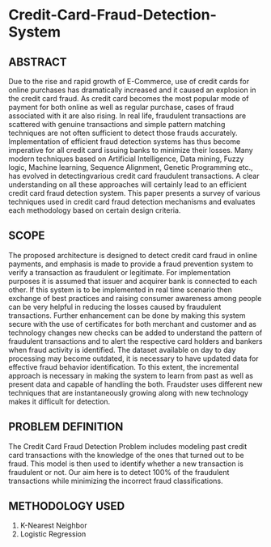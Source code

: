 # Credit-Card-Fraud-Detection-System

## ABSTRACT
Due to the rise and rapid growth of E-Commerce, use of credit cards for online purchases has dramatically increased and it caused an explosion in the credit card fraud. As credit card becomes the most popular mode of payment for both online as well as regular purchase, cases of fraud associated with it are also rising. In real life, fraudulent transactions are scattered with genuine transactions and simple pattern matching techniques are not often sufficient to detect those frauds accurately. Implementation of efficient fraud detection systems has thus become imperative for all credit card issuing banks to minimize their losses. Many modern techniques based on Artificial Intelligence, Data mining, Fuzzy logic, Machine learning, Sequence Alignment, Genetic Programming etc., has evolved in detectingvarious credit card fraudulent transactions. A clear understanding on all these approaches will certainly lead to an efficient credit card fraud detection system. This paper presents a survey of various techniques used in credit card fraud detection mechanisms and evaluates each methodology based on certain design criteria.


## SCOPE
The proposed architecture is  designed to detect credit card fraud in online payments, and emphasis is made to provide a fraud prevention system to verify a transaction as fraudulent or legitimate. For implementation purposes it is assumed that issuer and acquirer bank is connected to each other. If this system is to be implemented in real time scenario then exchange of best practices and raising consumer awareness among people can be very helpful in reducing the losses caused by fraudulent transactions. Further enhancement can be done by making this system secure with the use of certificates for both merchant and customer and as technology changes new checks can be added to understand the pattern of fraudulent transactions and to alert the respective card holders and bankers when fraud activity is identified. The dataset available on day to day processing may become outdated, it is necessary to have updated data for effective fraud behavior identification. To this extent, the incremental approach is necessary in making the system to learn from past as well as present data and capable of handling the both. Fraudster uses different new techniques that are instantaneously growing along with new technology makes it difficult for detection. 


## PROBLEM DEFINITION
The Credit Card Fraud Detection Problem includes modeling past credit card transactions with the knowledge of the ones that turned out to be fraud. This model is then used to identify whether a new transaction is fraudulent or not. Our aim here is to detect 100% of the fraudulent transactions while minimizing the incorrect fraud classifications.

## METHODOLOGY USED
1. K-Nearest Neighbor 
2. Logistic Regression
